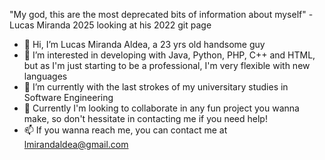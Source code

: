 "My god, this are the most deprecated bits of information about myself" - Lucas Miranda 2025 looking at his 2022 git page

- 👋 Hi, I’m Lucas Miranda Aldea, a 23 yrs old handsome guy
- 👀 I’m interested in developing with Java, Python, PHP, C++ and HTML, but as I'm just starting to be a professional, I'm very flexible with new languages
- 🌱 I’m currently with the last strokes of my universitary studies in Software Engineering
- 💞️ Currently I'm looking to collaborate in any fun project you wanna make, so don't hessitate in contacting me if you need help!
- 📫 If you wanna reach me, you can contact me at lmirandaldea@gmail.com

<!---
LucasMirandaAldea/LucasMirandaAldea is a ✨ special ✨ repository because its `README.md` (this file) appears on your GitHub profile.
You can click the Preview link to take a look at your changes.
--->
